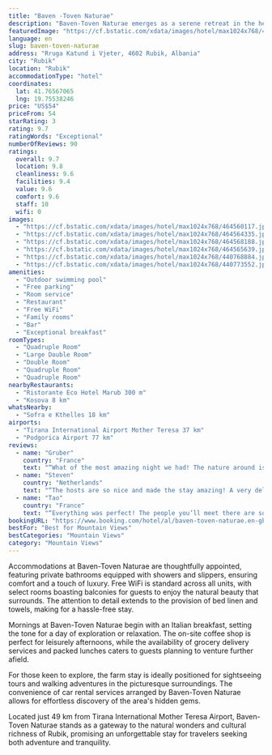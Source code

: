 ```yaml
---
title: "Baven -Toven Naturae"
description: "Baven-Toven Naturae emerges as a serene retreat in the heart of Rubik, offering breathtaking mountain views and a plethora of amenities designed to enhance the stay of every guest."
featuredImage: "https://cf.bstatic.com/xdata/images/hotel/max1024x768/464560117.jpg?k=82b68b06e4d63535b05f5d91ae1d6dfe3f3e42eb6b8c0b09c924c355c5414932&o=&hp=1"
language: en
slug: baven-toven-naturae
address: "Rruga Katund i Vjeter, 4602 Rubik, Albania"
city: "Rubik"
location: "Rubik"
accommodationType: "hotel"
coordinates:
  lat: 41.76567065
  lng: 19.75538246
price: "US$54"
priceFrom: 54
starRating: 3
rating: 9.7
ratingWords: "Exceptional"
numberOfReviews: 90
ratings:
  overall: 9.7
  location: 9.8
  cleanliness: 9.6
  facilities: 9.4
  value: 9.6
  comfort: 9.6
  staff: 10
  wifi: 0
images:
  - "https://cf.bstatic.com/xdata/images/hotel/max1024x768/464560117.jpg?k=82b68b06e4d63535b05f5d91ae1d6dfe3f3e42eb6b8c0b09c924c355c5414932&o=&hp=1"
  - "https://cf.bstatic.com/xdata/images/hotel/max1024x768/464564335.jpg?k=0a3c42cf71514c34e5fa2e782bbbe2b2f82ff4aa6866217cf201c8f90105a29e&o=&hp=1"
  - "https://cf.bstatic.com/xdata/images/hotel/max1024x768/464568188.jpg?k=67f37f785a771d4312ae68978c0feaa932d80760571719e8ae03493e77229661&o=&hp=1"
  - "https://cf.bstatic.com/xdata/images/hotel/max1024x768/464565639.jpg?k=412125050803f7f09fdca7f0d1a8b14f88f76b5995b56e5af26d329fa07fd1b2&o=&hp=1"
  - "https://cf.bstatic.com/xdata/images/hotel/max1024x768/440768884.jpg?k=270974b032c12848070f801047300e3226b83891f4c437e2e13628cb9cd73e4d&o=&hp=1"
  - "https://cf.bstatic.com/xdata/images/hotel/max1024x768/440773552.jpg?k=cfffbc478a2c9c063914aaeb89d29cf6ee03ea75aa9040c26f70f161adc2cab2&o=&hp=1"
amenities:
  - "Outdoor swimming pool"
  - "Free parking"
  - "Room service"
  - "Restaurant"
  - "Free WiFi"
  - "Family rooms"
  - "Bar"
  - "Exceptional breakfast"
roomTypes:
  - "Quadruple Room"
  - "Large Double Room"
  - "Double Room"
  - "Quadruple Room"
  - "Quadruple Room"
nearbyRestaurants:
  - "Ristorante Eco Hotel Marub 300 m"
  - "Kosova 8 km"
whatsNearby:
  - "Sofra e Kthelles 18 km"
airports:
  - "Tirana International Airport Mother Teresa 37 km"
  - "Podgorica Airport 77 km"
reviews:
  - name: "Gruber"
    country: "France"
    text: "“What of the most amazing night we had! The nature around is speechless and the host.. we were emotional leaving you! Just after one night! So much care and love Real human adventure Thank you for everything! You re amazing ♥️”"
  - name: "Steven"
    country: "Netherlands"
    text: "“The hosts are so nice and made the stay amazing! A very delicious breakfast and dinner are available. The cabin was super cosy and the location is stunning! This place is a must visit for your trip to Albania.”"
  - name: "Tao"
    country: "France"
    text: "“Everything was perfect! The people you’ll meet there are so amazing. This is the best place we ever stayed in Albania. The appartement are perfect. Alone in the nature. Beautiful spot. Wonderful family, so kind, respectful, happy and they will...”"
bookingURL: "https://www.booking.com/hotel/al/baven-toven-naturae.en-gb.html?aid=8035640"
bestFor: "Best for Mountain Views"
bestCategories: "Mountain Views"
category: "Mountain Views"
---
```


Accommodations at Baven-Toven Naturae are thoughtfully appointed, featuring private bathrooms equipped with showers and slippers, ensuring comfort and a touch of luxury. Free WiFi is standard across all units, with select rooms boasting balconies for guests to enjoy the natural beauty that surrounds. The attention to detail extends to the provision of bed linen and towels, making for a hassle-free stay.

Mornings at Baven-Toven Naturae begin with an Italian breakfast, setting the tone for a day of exploration or relaxation. The on-site coffee shop is perfect for leisurely afternoons, while the availability of grocery delivery services and packed lunches caters to guests planning to venture further afield.

For those keen to explore, the farm stay is ideally positioned for sightseeing tours and walking adventures in the picturesque surroundings. The convenience of car rental services arranged by Baven-Toven Naturae allows for effortless discovery of the area's hidden gems.

Located just 49 km from Tirana International Mother Teresa Airport, Baven-Toven Naturae stands as a gateway to the natural wonders and cultural richness of Rubik, promising an unforgettable stay for travelers seeking both adventure and tranquility.